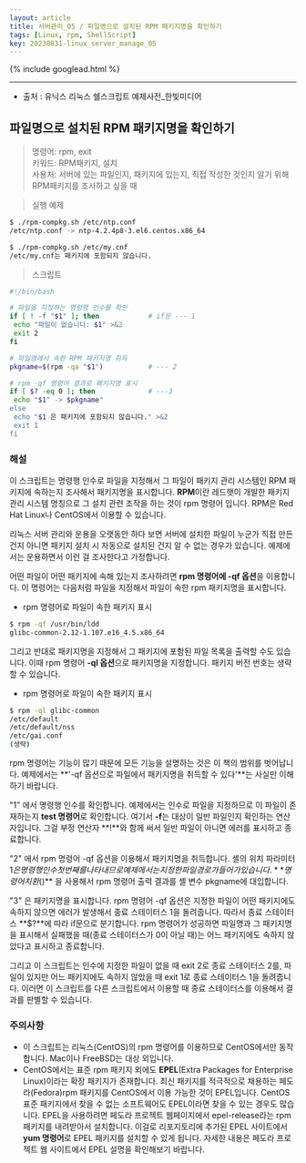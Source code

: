 ```yaml
---
layout: article
title: 서버관리_05 / 파일명으로 설치된 RPM 패키지명을 확인하기
tags: [Linux, rpm, ShellScript]
key: 20230831-linux_server_manage_05
---
```


{% include googlead.html %}

---

- 출처 : 유닉스 리눅스 쉘스크립트 예제사전_한빛미디어

## 파일명으로 설치된 RPM 패키지명을 확인하기

> 명령어: rpm, exit   
> 키워드: RPM패키지, 설치  
> 사용처: 서버에 있는 파일인지, 패키지에 있는지, 직접 작성한 것인지 알기 위해 RPM패키지를 조사하고 싶을 때

> 실행 예제  

```bash
$ ./rpm-compkg.sh /etc/ntp.conf
/etc/ntp.conf -> ntp-4.2.4p8-3.el6.centos.x86_64

$ ./rpm-compkg.sh /etc/my.cnf
/etc/my.cnf는 패키지에 포함되지 않습니다.
```

> 스크립트

 ```bash
#!/bin/bash

# 파일을 지정하는 명령행 인수를 확인
if [ ! -f "$1" ]; then            # if문 --- 1
  echo "파일이 없습니다: $1" >&2
  exit 2
fi

# 파일명에서 속한 RPM 패키지명 취득
pkgname=$(rpm -qa "$1")           # --- 2

# rpm -qf 명령어 결과로 패키지명 표시
if [ $? -eq 0 ]; then             # ---3
  echo "$1" -> $pkgname"
else
  echo "$1 은 패키지에 포함되지 않습니다." >&2
  exit 1
fi 
```

### **해설**
이 스크립트는 명령행 인수로 파일을 지정해서 그 파일이 패키지 관리 시스템인 RPM 패키지에 속하는지 조사해서 패키지명을 표시합니다. **RPM**이란 레드햇이 개발한 패키지 관리 시스템 명칭으로 그 설치 관련 조작을 하는 것이 rpm 명령어 입니다. RPM은 Red Hat Linux나 CentOS에서 이용할 수 있습니다.

리눅스 서버 관리와 운용을 오랫동안 하다 보면 서버에 설치한 파일이 누군가 직접 만든 건지 아니면 패키지 설치 시 자동으로 설치된 건지 알 수 없는 경우가 있습니다. 예제에서는 운용하면서 이런 걸 조사한다고 가정합니다.

어떤 파일이 어떤 패키지에 속해 있는지 조사하려면 **rpm 명령어에 -qf 옵션**을 이용합니다. 이 명령어는 다음처럼 파일을 지정해서 파일이 속한 rpm 패키지명을 표시합니다.

- rpm 명령어로 파일이 속한 패키지 표시

```bash
$ rpm -qf /usr/bin/ldd
glibc-common-2.12-1.107.e16_4.5.x86_64
```

그리고 반대로 패키지명을 지정해서 그 패키지에 포함된 파일 목록을 출력할 수도 있습니다. 이때 rpm 명령어 **-ql 옵션**으로 패키지명을 지정합니다. 패키지 버전 번호는 생략 할 수 있습니다.

- rpm 명령어로 파일이 속한 패키지 표시

```bash
$ rpm -ql glibc-common
/etc/default
/etc/default/nss
/etc/gai.conf
(생략)
```

rpm 명령어는 기능이 많기 때문에 모든 기능을 설명하는 것은 이 책의 범위를 벗어납니다. 예제에서는 **'-qf 옵션으로 파일에서 패키지명을 취득할 수 있다'**는 사실만 이해하기 바랍니다.

"1" 에서 명령행 인수를 확인합니다. 예제에서는 인수로 파일을 지정하므로 이 파일이 존재하는지 **test 명령어**로 확인합니다. 여기서 **-f**는 대상이 일반 파일인지 확인하는 연산자입니다. 그걸 부정 연산자 **!**와  함께 써서 일반 파일이 아니면 에러를 표시하고 종료합니다.

"2" 에서 rpm 명령어 -qf 옵션을 이용해서 패키지명을 취득합니다. 셸의 위치 파라미터 $1은 명령행 인수 첫 번째를 나타내므로 예제에서는 지정한 파일 경로가 들어가 있습니다. **명령어 치환$()** 을 사용해서 rpm 명령어 출력 결과를 셸 변수 pkgname에 대입합니다.

"3" 은 패키지명을 표시합니다. rpm 명령어 -qf 옵션은 지정한 파일이 어떤 패키지에도 속하지 않으면 에러가 발생해서 종료 스테이터스 1을 돌려줍니다. 따라서 종료 스테이터스 **$?**에 따라 if문으로 분기합니다. rpm 명령어가 성공하면 파일명과 그 패키지명을 표시해서 실패했을 때(종료 스테이터스가 0이 아닐 때)는 어느 패키지에도 속하지 않았다고 표시하고 종료합니다.

그리고 이 스크립트는 인수에 지정한 파일이 없을 때 exit 2로 종료 스테이터스 2를, 파일이 있지만 어느 패키지에도 속하지 않았을 때 exit 1로 종료 스테이터스 1을 돌려줍니다. 이러면 이 스크립트를 다른 스크립트에서 이용할 때 종료 스테이터스를 이용해서 결과를 판별할 수 있습니다.

### **주의사항**

- 이 스크립트는 리눅스(CentOS)의 rpm 명령어를 이용하므로 CentOS에서만 동작합니다. Mac이나 FreeBSD는 대상 외입니다.
- CentOS에서는 표준 rpm 패키지 외에도 **EPEL**(Extra Packages for Enterprise Linux)이라는 확장 패키지가 존재합니다. 최신 패키지를 적극적으로 채용하는 페도라(Fedora)rpm 패키지를 CentOS에서 이용 가능한 것이 EPEL입니다. CentOS 표준 패키지에서 찾을 수 없는 소프트웨어도 EPEL이라면 찾을 수 있는 경우도 많습니다. EPEL을 사용하려면 페도라 프로젝트 웹페이지에서 epel-release라는 rpm 패키지를 내려받아서 설치합니다. 이걸로 리포지토리에 추가된 EPEL 사이트에서 **yum 명령어**로 EPEL 패키지를 설치할 수 있게 됩니다. 자세한 내용은 페도라 프로젝트 웹 사이트에서 EPEL 설명을 확인해보기 바랍니다.